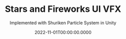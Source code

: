 ---
date: '2022-11-01T00:00:00.0000'
videosNames:
  - 8.mp4
imagesNames:
  - 9.jpg
  - 11.jpg
  - 10.jpg
  - 4.jpg
  - 7.jpg
  - 6.jpg
  - 5.jpg
  - 3.jpg
  - 2.jpg
  - 1.jpg
youtubeVideoIds:
  - lmJEb4jdH2Q
title: Stars and Fireworks UI VFX
subtitle: Implemented with Shuriken Particle System in Unity
implementationDetails:
  - Designing the concept in Affinity Photo, to use the sprites and as reference
    in Unity.
  - Using the UI Particle package by Mob-Sakai, to be able to render Particle
    Systems in the UI using BakeMesh/BakeTrailMesh.
  - Shader for additive Rainbow effect on the Light Rays.
  - Additive Glow Effect.
  - UI Particle System for Stars coming out from behind the sign, using an
    Additve Shader.
  - UI Particle System for the Fireworks.
  - Using Trails to render the trails of the fireworks rockets and debris.
  - Sub Emitters to render explosion and debris coming out of the explosion.
  - Color Over Time, Size Over Time, Force Over Time.
  - Emission Shapes and Emission Bursts.
tags:
  - VFX
  - UI
  - Built-in RP
  - Particle System
technology: UnityEngine
category: Visual Effects
---